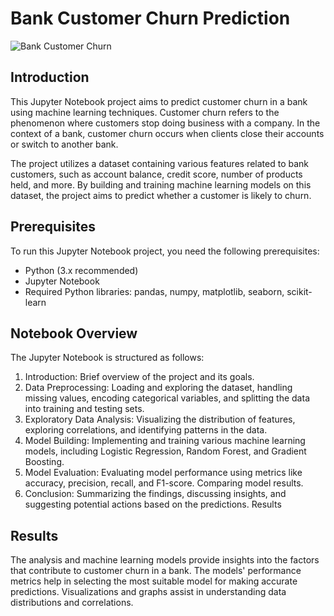 # Bank Customer Churn Prediction

![Bank Customer Churn]([([https://github.com/BinaryBeast-007/Bank_Customer_Churn_Prediction](https://github.com/BinaryBeast-007/Bank_Customer_Churn_Prediction/blob/main/Bank_Customer_Churn_Prediction.ipynb)))

## Introduction

This Jupyter Notebook project aims to predict customer churn in a bank using machine learning techniques. Customer churn refers to the phenomenon where customers stop doing business with a company. In the context of a bank, customer churn occurs when clients close their accounts or switch to another bank.

The project utilizes a dataset containing various features related to bank customers, such as account balance, credit score, number of products held, and more. By building and training machine learning models on this dataset, the project aims to predict whether a customer is likely to churn.

## Prerequisites

To run this Jupyter Notebook project, you need the following prerequisites:

- Python (3.x recommended)
- Jupyter Notebook
- Required Python libraries: pandas, numpy, matplotlib, seaborn, scikit-learn

## Notebook Overview

The Jupyter Notebook is structured as follows:

1) Introduction: Brief overview of the project and its goals.
2) Data Preprocessing: Loading and exploring the dataset, handling missing values, encoding categorical variables, and splitting the data 
   into training and testing sets.
3) Exploratory Data Analysis: Visualizing the distribution of features, exploring correlations, and identifying patterns in the data.
4) Model Building: Implementing and training various machine learning models, including Logistic Regression, Random Forest, and Gradient 
   Boosting.
5) Model Evaluation: Evaluating model performance using metrics like accuracy, precision, recall, and F1-score. Comparing model results.
6) Conclusion: Summarizing the findings, discussing insights, and suggesting potential actions based on the predictions.
   Results

## Results

The analysis and machine learning models provide insights into the factors that contribute to customer churn in a bank. The models' performance metrics help in selecting the most suitable model for making accurate predictions. Visualizations and graphs assist in understanding data distributions and correlations.

